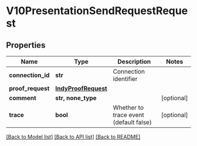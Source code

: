 # V10PresentationSendRequestRequest


## Properties
Name | Type | Description | Notes
------------ | ------------- | ------------- | -------------
**connection_id** | **str** | Connection identifier | 
**proof_request** | [**IndyProofRequest**](IndyProofRequest.md) |  | 
**comment** | **str, none_type** |  | [optional] 
**trace** | **bool** | Whether to trace event (default false) | [optional] 

[[Back to Model list]](../README.md#documentation-for-models) [[Back to API list]](../README.md#documentation-for-api-endpoints) [[Back to README]](../README.md)



